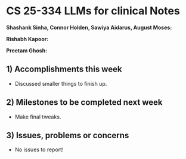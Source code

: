 # CS 25-334 LLMs for clinical Notes
**Shashank Sinha, Connor Holden, Sawiya Aidarus, August Moses:**

**Rishabh Kapoor:**

**Preetam Ghosh:**

## 1) Accomplishments this week ##
   - Discussed smaller things to finish up.
## 2) Milestones to be completed next week ##
   -  Make final tweaks.
## 3) Issues, problems or concerns ##
   - No issues to report!

